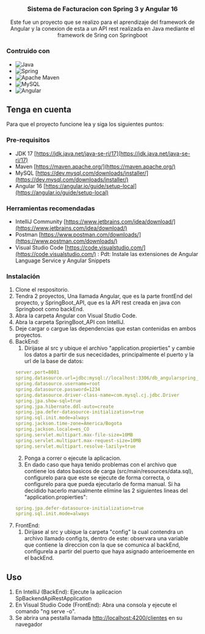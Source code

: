 <br />
<div align="center">
<h3 align="center">Sistema de Facturacion con Spring 3 y Angular 16</h3>
  <p align="center">
    Este fue un proyecto que se realizo para el aprendizaje del framework de Angular y la conexion de esta a un API rest realizada en Java mediante el framework de Sring con Springboot
  </p>
</div>

### Contruido con

* ![Java](https://img.shields.io/badge/java-%23ED8B00.svg?style=for-the-badge&logo=java&logoColor=white)
* ![Spring](https://img.shields.io/badge/Spring-6DB33F?style=for-the-badge&logo=spring&logoColor=white)
* ![Apache Maven](https://img.shields.io/badge/Maven-C71A36?style=for-the-badge&logo=Apache%20Maven&logoColor=white)
* ![MySQL](https://img.shields.io/badge/MySQL-00000F?style=for-the-badge&logo=mysql&logoColor=white)
* ![Angular](https://img.shields.io/badge/angular-%23DD0031.svg?style=for-the-badge&logo=angular&logoColor=white)

<!-- Tenga en cuenta -->
## Tenga en cuenta

Para que el proyecto funcione lea y siga los siguientes puntos:

### Pre-requisitos

* JDK 17 [https://jdk.java.net/java-se-ri/17](https://jdk.java.net/java-se-ri/17)
* Maven [https://maven.apache.org/](https://maven.apache.org/)
* MySQL [https://dev.mysql.com/downloads/installer/](https://dev.mysql.com/downloads/installer/)
* Angular 16 [https://angular.io/guide/setup-local](https://angular.io/guide/setup-local)

### Herramientas recomendadas
* IntelliJ Community [https://www.jetbrains.com/idea/download/](https://www.jetbrains.com/idea/download/)
* Postman [https://www.postman.com/downloads/](https://www.postman.com/downloads/)
* Visual Studio Code [https://code.visualstudio.com/](https://code.visualstudio.com/) : Pdt: Instale las extensiones de Angular Language Service y Angular Snippets

### Instalación

1. Clone el respositorio.
2. Tendra 2 proyectos, Una llamada Angular, que es la parte frontEnd del proyecto, y SpringBoot_API, que es la API rest creada en java con Springboot como backEnd.
3. Abra la carpeta Angular con Visual Studio Code.
4. Abra la carpeta SpringBoot_API con IntelliJ.
5. Deje cargar o cargue las dependencias que estan contenidas en ambos proyectos.
6. BackEnd:
    1. Dirijase al src y ubique el archivo "application.propierties" y cambie los datos a partir de sus nececidades, principalmente el puerto y la url de la base de datos:
    ```yml
    server.port=8081
    spring.datasource.url=jdbc:mysql://localhost:3306/db_angularspring_backend
    spring.datasource.username=root
    spring.datasource.password=1234
    spring.datasource.driver-class-name=com.mysql.cj.jdbc.Driver
    spring.jpa.show-sql=true
    spring.jpa.hibernate.ddl-auto=create
    spring.jpa.defer-datasource-initialization=true
    spring.sql.init.mode=always
    spring.jackson.time-zone=America/Bogota
    spring.jackson.locale=es_CO
    spring.servlet.multipart.max-file-size=10MB
    spring.servlet.multipart.max-request-size=10MB
    spring.servlet.multipart.resolve-lazily=true
    ```
    2. Ponga a correr o ejecute la aplicacion.
    3. En dado caso que haya tenido problemas con el archivo que contiene los datos basicos de carga (src/main/resources/data.sql), configurelo para que este se ejecute de forma correcta, o configurelo para que pueda ejecutarlo de forma manual. Si ha decidido hacerlo manualmente elimine las 2 siguientes lineas del "application.propierties":
    ```yml
    spring.jpa.defer-datasource-initialization=true
    spring.sql.init.mode=always
    ```
7. FrontEnd:
    1. Dirijase al src y ubique la carpeta "config" la cual contendra un archivo llamado config.ts, dentro de este: observara una variable que contiene la direccion con la que se comunica al backEnd, configurela a partir del puerto que haya asignado anterioemente en el backEnd.


<!-- Uso -->
## Uso

1. En IntelliJ (BackEnd): Ejecute la aplicacion SpBackendApiRestApplication
2. En Visual Studio Code (FrontEnd): Abra una consola y ejecute el comando "ng serve -o".
3. Se abrira una pestalla llamada [http://localhost:4200/clientes](http://localhost:4200/clientes) en su navegador

